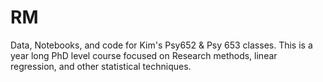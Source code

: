# RM
Data, Notebooks, and code for Kim's Psy652 & Psy 653 classes. This is a year long PhD level course focused on Research methods, linear regression, and other statistical techniques.
